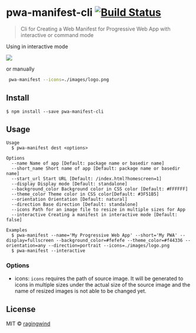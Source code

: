 # pwa-manifest-cli [![Build Status](https://travis-ci.org/ragingwind/pwa-manifest-cli.svg?branch=master)](https://travis-ci.org/ragingwind/pwa-manifest-cli)

> Cli for Creating a Web Manifest for Progressive Web App with interactive or command mode

Using in interactive mode

![](http://g.recordit.co/kwR4Dh7rM3.gif)

or manually

```sh
 pwa-manifest --icons=./images/logo.png
```

## Install

```
$ npm install --save pwa-manifest-cli
```


## Usage

```shell
Usage
  $ pwa-manifest dest <options>

Options
  --name Name of app [Default: package name or basedir name]
  --short_name Short name of app [Default: package name or basedir name]
  --start_url Start URL [Default: /index.html?homescreen=1]
  --display Display mode [Default: standalone]
  --background_color Background color in CSS color [Default: #FFFFFF]
  --theme_color Theme color in CSS color[Default: #3F51B5]
  --orientation Orientation [Default: natural]
  --direction Base direction [Default: standalone]
  --icons Path for an image file to resize in multiple sizes for App
  --interactive Creating a manifest in interactive mode [Default: false]

Examples
  $ pwa-manifest --name='My Progressive Web App' --short='My PWA' --display=fullscreen --background_color=#fefefe --theme_color=#f44336 --orientation=any --direction=portrait --icons=./images/logo.png
  $ pwa-manifest --interactive
```

### Options

- icons: `icons` requires the path of source image. It will be generated to icons in multiple sizes under the actual size of the source image and the name of resized images is not able to be changed yet.

## License

MIT © [ragingwind](http://ragingwind.me)

